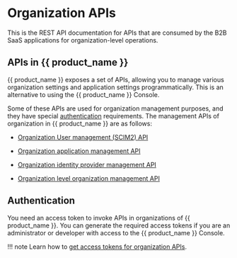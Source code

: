 # Organization APIs

This is the REST API documentation for APIs that are consumed by the B2B SaaS applications for organization-level operations.

## APIs in {{ product_name }}

{{ product_name }} exposes a set of APIs, allowing you to manage various organization settings and application settings programmatically. This is an alternative to using the {{ product_name }} Console.

Some of these APIs are used for organization management purposes, and they have special [authentication](#authentication) requirements. The management APIs of organization in {{ product_name }} are as follows:

- [Organization User management (SCIM2) API]({{base_path}}/apis/organization-apis/scim2/)

- [Organization application management API]({{base_path}}/apis/organization-apis/org-application-mgt/)

- [Organization identity provider management API]({{base_path}}/apis/organization-apis/org-idp-mgt/)

- [Organization level organization management API]({{base_path}}/apis/organization-apis/org-organization-mgt/)

## Authentication

You need an access token to invoke APIs in organizations of {{ product_name }}. You can generate the required access tokens if you are an administrator or developer with access to the {{ product_name }} Console.

!!! note
    Learn how to [get access tokens for organization APIs]({{base_path}}/apis/organization-apis/authentication/).
